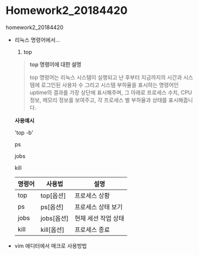 # Homework2_20184420
homework2_20184420

+ 리눅스 명령어에서...
  1) top
  > **top 명령어에 대한 설명**
  > 
  > top 명령어는 리눅스 시스템이 실행되고 난 후부터 지금까지의 시간과 시스템에 로그인된 사용자 수 그리고 시스템 부하율을 표시하는 명령어인 uptime의 결과를 가장 상단에 표시해주며, 그 아래로 프로세스 수치, CPU 정보, 메모리 정보를 보여주고, 각 프로세스 별 부하율과 상태를 표시해줍니다. 
  > 
  **사용예시**
  
  'top -b'
  
  
  ps
  
  jobs
  
  kill
  
  |명령어|사용법|설명|
  |---|---|---|
  |top|top[옵션]|프로세스 상황|
  |ps|ps[옵션]|프로세스 상태 보기|
  |jobs|jobs[옵션]|현재 세션 작업 상태|
  |kill|kill[옵션]|프로세스 종료|
  
+ vim 에디터에서 매크로 사용방법

